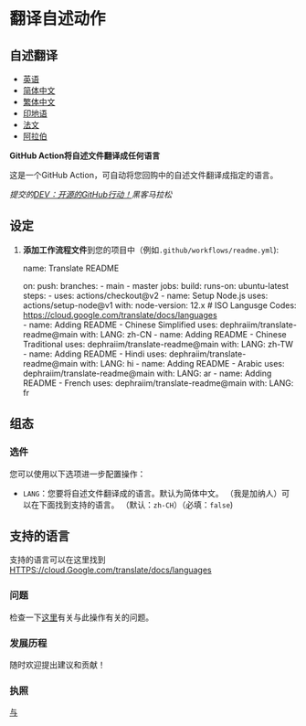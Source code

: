 # 翻译自述动作

## 自述翻译

-   [英语](README.md)
-   [简体中文](README.zh-CN.md)
-   [繁体中文](README.zh-TW.md)
-   [印地语](README.hi.md)
-   [法文](README.fr.md)
-   [阿拉伯](README.ar.md)

**GitHub Action将自述文件翻译成任何语言**

这是一个GitHub Action，可自动将您回购中的自述文件翻译成指定的语言。

_提交的[DEV：开源的GitHub行动！](https://dev.to/devteam/announcing-the-github-actions-hackathon-on-dev-3ljn)黑客马拉松_

## 设定

1.  **添加工作流程文件**到您的项目中（例如`.github/workflows/readme.yml`):


    name: Translate README

    on:
      push:
        branches:
          - main
          - master
    jobs:
      build:
        runs-on: ubuntu-latest
        steps:
          - uses: actions/checkout@v2
          - name: Setup Node.js
            uses: actions/setup-node@v1
            with:
              node-version: 12.x
          # ISO Langusge Codes: https://cloud.google.com/translate/docs/languages  
          - name: Adding README - Chinese Simplified
            uses: dephraiim/translate-readme@main
            with:
              LANG: zh-CN
          - name: Adding README - Chinese Traditional
            uses: dephraiim/translate-readme@main
            with:
              LANG: zh-TW
          - name: Adding README - Hindi
            uses: dephraiim/translate-readme@main
            with:
              LANG: hi
          - name: Adding README - Arabic
            uses: dephraiim/translate-readme@main
            with:
              LANG: ar
          - name: Adding README - French
            uses: dephraiim/translate-readme@main
            with:
              LANG: fr

## 组态

### 选件

您可以使用以下选项进一步配置操作：

-   `LANG`：您要将自述文件翻译成的语言。默认为简体中文。 （我是加纳人）可以在下面找到支持的语言。
    （默认：`zh-CH`）（必填：`false`)

## 支持的语言

支持的语言可以在这里找到[HTTPS://cloud.Google.com/translate/docs/languages](https://cloud.google.com/translate/docs/languages)

### 问题

检查一下[这里](https://github.com/dephraiim/translate-readme/issues/1)有关与此操作有关的问题。

### 发展历程

随时欢迎提出建议和贡献！

### 执照

[与](./LICENSE)
